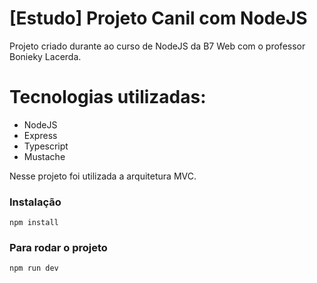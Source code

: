 # [Estudo] Projeto Canil com NodeJS
Projeto criado durante ao curso de NodeJS da B7 Web com o professor Bonieky Lacerda.

# Tecnologias utilizadas:

- NodeJS
- Express
- Typescript
- Mustache

Nesse projeto foi utilizada a arquitetura MVC.

### Instalação
`npm install`

### Para rodar o projeto
`npm run dev`